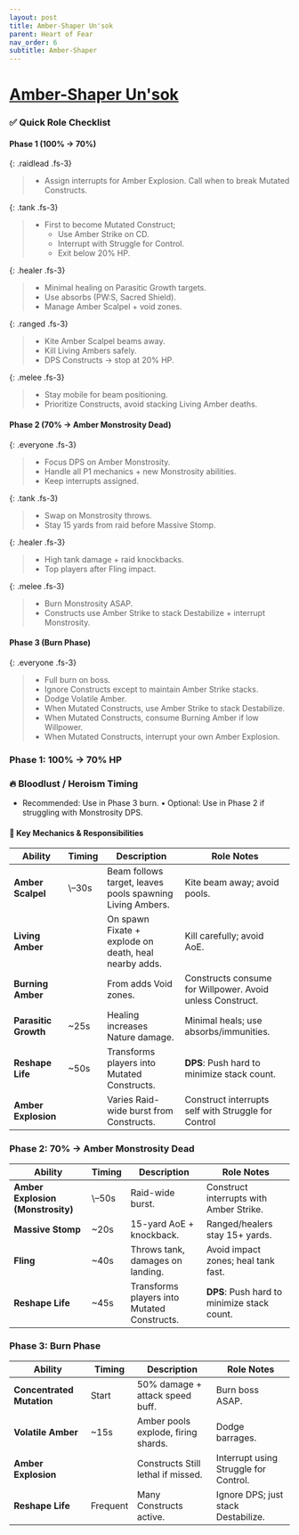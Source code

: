 ```yaml
---
layout: post
title: Amber-Shaper Un'sok
parent: Heart of Fear
nav_order: 6
subtitle: Amber-Shaper
---
```


# [Amber-Shaper Un'sok](https://www.wowhead.com/mop-classic/npc=62511/amber-shaper-unsok)


### ✅ Quick Role Checklist

#### Phase 1 (100% → 70%)

{: .raidlead .fs-3}
> * Assign interrupts for Amber Explosion. Call when to break Mutated Constructs.

{: .tank .fs-3}
> * First to become Mutated Construct;
>   * Use Amber Strike on CD.
>   * Interrupt with Struggle for Control.
>   * Exit below 20% HP.

{: .healer .fs-3}
> * Minimal healing on Parasitic Growth targets.
> * Use absorbs (PW:S, Sacred Shield).
> * Manage Amber Scalpel + void zones.

{: .ranged .fs-3}
> * Kite Amber Scalpel beams away.
> * Kill Living Ambers safely.
> * DPS Constructs → stop at 20% HP.

{: .melee .fs-3}
> * Stay mobile for beam positioning.
> * Prioritize Constructs, avoid stacking Living Amber deaths.

#### Phase 2 (70% → Amber Monstrosity Dead)

{: .everyone .fs-3}
> * Focus DPS on Amber Monstrosity.
> * Handle all P1 mechanics + new Monstrosity abilities.
> * Keep interrupts assigned.

{: .tank .fs-3}
> * Swap on Monstrosity throws.
> * Stay 15 yards from raid before Massive Stomp.

{: .healer .fs-3}
> * High tank damage + raid knockbacks.
> * Top players after Fling impact.

{: .melee .fs-3}
> * Burn Monstrosity ASAP.
> * Constructs use Amber Strike to stack Destabilize + interrupt Monstrosity.

#### Phase 3 (Burn Phase)

{: .everyone .fs-3}
> * Full burn on boss.
> * Ignore Constructs except to maintain Amber Strike stacks.
> * Dodge Volatile Amber.
> * When Mutated Constructs, use Amber Strike to stack Destabilize.
> * When Mutated Constructs, consume Burning Amber if low Willpower.
> * When Mutated Constructs, interrupt your own Amber Explosion.

### Phase 1: 100% → 70% HP

### 🔥 Bloodlust / Heroism Timing
* Recommended: Use in Phase 3 burn. • Optional: Use in Phase 2 if struggling with Monstrosity DPS.

#### 🧠 Key Mechanics & Responsibilities

| **Ability**              | **Timing** | **Description**                                                      | **Role Notes**                                             |
| ------------------------ | ---------- | -------------------------------------------------------------------- | -----------------------------------------------------------|
| **Amber Scalpel**        | \–30s      | Beam follows target, leaves pools spawning Living Ambers.            | Kite beam away; avoid pools.                               |
| **Living Amber**         |            | On spawn Fixate + explode on death, heal nearby adds.                | Kill carefully; avoid AoE.                                 |
| **Burning Amber**        |            | From adds Void zones.                                                | Constructs consume for Willpower. Avoid unless Construct.  |
| **Parasitic Growth**     | \~25s      | Healing increases Nature damage.                                     | Minimal heals; use absorbs/immunities.                     |
| **Reshape Life**         | \~50s      | Transforms players into Mutated Constructs.                          | **DPS**: Push hard to minimize stack count.                |
| **Amber Explosion**      |            | Varies Raid-wide burst from Constructs.                              | Construct interrupts self with Struggle for Control        |

### Phase 2: 70% → Amber Monstrosity Dead

| **Ability**                      | **Timing** | **Description**                                 | **Role Notes**                                 |
| -------------------------------- | ---------- | ------------------------------------------------| -----------------------------------------------|
| **Amber Explosion (Monstrosity)**| \–50s      | Raid-wide burst.                                | Construct interrupts with Amber Strike.        |
| **Massive Stomp**                | \~20s      | 15-yard AoE + knockback.                        | Ranged/healers stay 15+ yards.                 |
| **Fling**                        | \~40s      | Throws tank, damages on landing.                | Avoid impact zones; heal tank fast.            |
| **Reshape Life**                 | \~45s      | Transforms players into Mutated Constructs.     | **DPS**: Push hard to minimize stack count.    |


### Phase 3: Burn Phase

| **Ability**                      | **Timing** | **Description**                                 | **Role Notes**                                 |
| -------------------------------- | ---------- | ------------------------------------------------| -----------------------------------------------|
| **Concentrated Mutation**        | Start      | 50% damage + attack speed buff.                 | Burn boss ASAP.                                |
| **Volatile Amber**               | \~15s      | Amber pools explode, firing shards.             | Dodge barrages.                                |
| **Amber Explosion**              |            | Constructs Still lethal if missed.              | Interrupt using Struggle for Control.          |
| **Reshape Life**                 | Frequent   | Many Constructs active.                         | Ignore DPS; just stack Destabilize.            |
